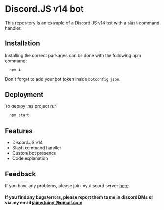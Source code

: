 
# Discord.JS v14 bot

This repository is an example of a Discord.JS v14 bot with a slash command handler.


## Installation

Installing the correct packages can be done with the following npm command:

```bash
  npm i
```
Don't forget to add your bot token inside `botconfig.json`.
    
## Deployment

To deploy this project run

```bash
  npm start
```


## Features

- Discord.JS v14
- Slash command handler
- Custom bot presence
- Code explanation 


## Feedback

If you have any problems, please join my discord server [here](https://discord.gg/D8ZcY8SJdy)
#### If you find any bugs/errors, please report them to me in discord DMs or via my email jaimytuinyt@gmail.com

